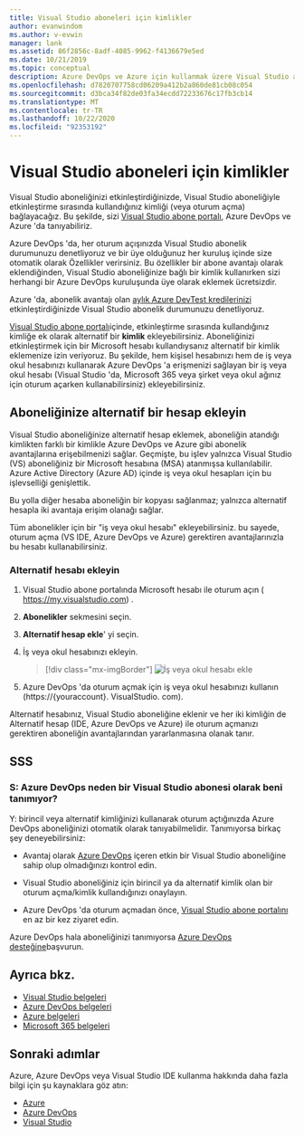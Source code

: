 ```yaml
---
title: Visual Studio aboneleri için kimlikler
author: evanwindom
ms.author: v-evwin
manager: lank
ms.assetid: 86f2856c-8adf-4085-9962-f4136679e5ed
ms.date: 10/21/2019
ms.topic: conceptual
description: Azure DevOps ve Azure için kullanmak üzere Visual Studio aboneliğiniz için alternatif bir kimlik ekleme
ms.openlocfilehash: d7820707758cd06209a412b2a860de81cb08c054
ms.sourcegitcommit: d3bca34f82de03fa34ecdd72233676c17fb3cb14
ms.translationtype: MT
ms.contentlocale: tr-TR
ms.lasthandoff: 10/22/2020
ms.locfileid: "92353192"
---
```

# <a name="identities-for-visual-studio-subscribers"></a>Visual Studio aboneleri için kimlikler
Visual Studio aboneliğinizi etkinleştirdiğinizde, Visual Studio aboneliğiyle etkinleştirme sırasında kullandığınız kimliği (veya oturum açma) bağlayacağız. Bu şekilde, sizi [Visual Studio abone portalı](https://my.visualstudio.com?wt.mc_id=o~msft~docs), Azure DevOps ve Azure 'da tanıyabiliriz.

Azure DevOps 'da, her oturum açışınızda Visual Studio abonelik durumunuzu denetliyoruz ve bir üye olduğunuz her kuruluş içinde size otomatik olarak Özellikler verirsiniz.
Bu özellikler bir abone avantajı olarak eklendiğinden, Visual Studio aboneliğinize bağlı bir kimlik kullanırken sizi herhangi bir Azure DevOps kuruluşunda üye olarak eklemek ücretsizdir.

Azure 'da, abonelik avantajı olan [aylık Azure DevTest kredilerinizi](https://azure.microsoft.com/pricing/member-offers/credit-for-visual-studio-subscribers/) etkinleştirdiğinizde Visual Studio abonelik durumunuzu denetliyoruz.

[Visual Studio abone portalı](https://my.visualstudio.com?wt.mc_id=o~msft~docs)içinde, etkinleştirme sırasında kullandığınız kimliğe ek olarak alternatif bir **kimlik** ekleyebilirsiniz. Aboneliğinizi etkinleştirmek için bir Microsoft hesabı kullandıysanız alternatif bir kimlik eklemenize izin veriyoruz. Bu şekilde, hem kişisel hesabınızı hem de iş veya okul hesabınızı kullanarak Azure DevOps 'a erişmenizi sağlayan bir iş veya okul hesabı (Visual Studio 'da, Microsoft 365 veya şirket veya okul ağınız için oturum açarken kullanabilirsiniz) ekleyebilirsiniz.

## <a name="add-an-alternate-account-to-your-subscription"></a>Aboneliğinize alternatif bir hesap ekleyin
Visual Studio aboneliğinize alternatif hesap eklemek, aboneliğin atandığı kimlikten farklı bir kimlikle Azure DevOps ve Azure gibi abonelik avantajlarına erişebilmenizi sağlar. Geçmişte, bu işlev yalnızca Visual Studio (VS) aboneliğiniz bir Microsoft hesabına (MSA) atanmışsa kullanılabilir. Azure Active Directory (Azure AD) içinde iş veya okul hesapları için bu işlevselliği genişlettik.

Bu yolla diğer hesaba aboneliğin bir kopyası sağlanmaz; yalnızca alternatif hesapla iki avantaja erişim olanağı sağlar.

Tüm abonelikler için bir "iş veya okul hesabı" ekleyebilirsiniz. bu sayede, oturum açma (VS IDE, Azure DevOps ve Azure) gerektiren avantajlarınızla bu hesabı kullanabilirsiniz.

### <a name="add-the-alternate-account"></a>Alternatif hesabı ekleyin
1. Visual Studio abone portalında Microsoft hesabı ile oturum açın ( https://my.visualstudio.com) .
2. **Abonelikler** sekmesini seçin.
3. **Alternatif hesap ekle**' yi seçin.
4. İş veya okul hesabınızı ekleyin.
    > [!div class="mx-imgBorder"]
    > ![İş veya okul hesabı ekle](_img/vs-alternate-identity/enter-alternate-account-my-visual-studio-com-portal.png "Aboneliğinize alternatif bir hesap olarak iş veya okul hesabı ekleme.")

5. Azure DevOps 'da oturum açmak için iş veya okul hesabınızı kullanın (https://{youraccount}. VisualStudio. com).

Alternatif hesabınız, Visual Studio aboneliğine eklenir ve her iki kimliğin de Alternatif hesap (IDE, Azure DevOps ve Azure) ile oturum açmanızı gerektiren aboneliğin avantajlarından yararlanmasına olanak tanır.

## <a name="faq"></a>SSS

### <a name="q--why-doesnt-azure-devops-recognize-me-as-a-visual-studio-subscriber"></a>S: Azure DevOps neden bir Visual Studio abonesi olarak beni tanımıyor?

Y: birincil veya alternatif kimliğinizi kullanarak oturum açtığınızda Azure DevOps aboneliğinizi otomatik olarak tanıyabilmelidir. Tanımıyorsa birkaç şey deneyebilirsiniz:

* Avantaj olarak [Azure DevOps](vs-azure-devops.md#eligibility) içeren etkin bir Visual Studio aboneliğine sahip olup olmadığınızı kontrol edin.

* Visual Studio aboneliğiniz için birincil ya da alternatif kimlik olan bir oturum açma/kimlik kullandığınızı onaylayın.

* Azure DevOps 'da oturum açmadan önce, [Visual Studio abone portalını](https://my.visualstudio.com?wt.mc_id=o~msft~docs) en az bir kez ziyaret edin.

Azure DevOps hala aboneliğinizi tanımıyorsa [Azure DevOps desteğine](https://azure.microsoft.com/support/devops/)başvurun.

## <a name="see-also"></a>Ayrıca bkz.
- [Visual Studio belgeleri](/visualstudio/)
- [Azure DevOps belgeleri](/azure/devops/)
- [Azure belgeleri](/azure/)
- [Microsoft 365 belgeleri](/microsoft-365/)

## <a name="next-steps"></a>Sonraki adımlar 
Azure, Azure DevOps veya Visual Studio IDE kullanma hakkında daha fazla bilgi için şu kaynaklara göz atın:
- [Azure](vs-azure.md)
- [Azure DevOps](vs-azure-devops.md)
- [Visual Studio](vs-ide-benefit.md)